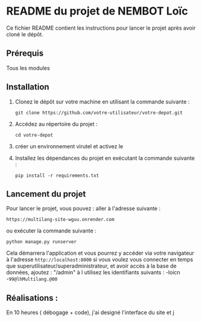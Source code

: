 # README du projet de NEMBOT Loïc 

Ce fichier README contient les instructions pour lancer le projet après avoir cloné le dépôt.

## Prérequis
Tous les modules 

## Installation
1. Clonez le dépôt sur votre machine en utilisant la commande suivante :
    ```
    git clone https://github.com/votre-utilisateur/votre-depot.git
    ```

2. Accédez au répertoire du projet :
    ```
    cd votre-depot
    ```

3. créer un environnement virutel et activez le 

4. Installez les dépendances du projet en exécutant la commande suivante :
    ```
    pip install -r requirements.txt
    ```

## Lancement du projet
Pour lancer le projet, vous pouvez  : 
aller à l'adresse suivante : 
```
https://multilang-site-wguu.onrender.com

```

ou exécuter la commande suivante :
```
python manage.py runserver
```

Cela démarrera l'application et vous pourrez y accéder via votre navigateur à l'adresse `http://localhost:8000`
si vous voulez vous connecter en temps que superutilisateur/superadministrateur, et avoir accès à la base de données, ajoutez : "/admin" à l  utilisez les identifiants suivants : 
-loicn
-`99@lhMultilang.@00`

## Réalisations : 
En 10 heures ( débogage + code), j'ai designé l'interface du site et j